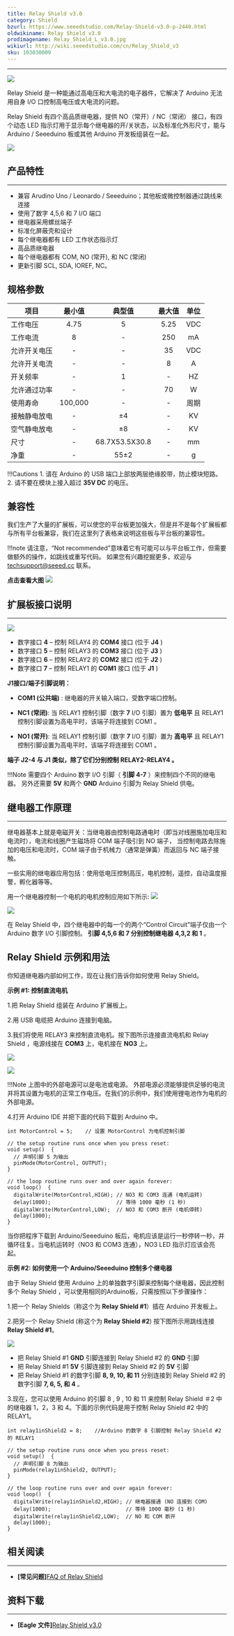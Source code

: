 ```yaml
---
title: Relay Shield v3.0
category: Shield
bzurl: https://www.seeedstudio.com/Relay-Shield-v3.0-p-2440.html
oldwikiname: Relay Shield v3.0
prodimagename: Relay_Shield_L_v3.0.jpg
wikiurl: http://wiki.seeedstudio.com/cn/Relay_Shield_v3
sku: 103030009
---
```


---
![](https://github.com/SeeedDocument/Relay_Shield_v3.0/raw/master/img/Relay_Shield_L_v3.0.jpg)

Relay Shield 是一种能通过高电压和大电流的电子器件，它解决了 Arduino 无法用自身 I/O 口控制高电压或大电流的问题。

Relay Shield 有四个高品质继电器，提供 NO（常开）/ NC（常闭） 接口，有四个动态 LED 指示灯用于显示每个继电器的开/关状态，以及标准化外形尺寸，能与 Arduino / Seeeduino 板或其他 Arduino 开发板组装在一起。

[![](https://github.com/SeeedDocument/wiki_chinese/raw/master/docs/images/click_to_buy.PNG)](https://item.taobao.com/item.htm?spm=a1z10.3-c.w4002-11172317909.15.407e78e0WYnEcg&id=520693258153)


## 产品特性
---
- 兼容 Arudino Uno / Leonardo / Seeeduino；其他板或微控制器通过跳线来连接
- 使用了数字 4,5,6 和 7 I/O 端口
- 继电器采用螺丝端子
- 标准化屏蔽壳和设计
- 每个继电器都有 LED 工作状态指示灯
- 高品质继电器
- 每个继电器都有 COM, NO (常开), 和 NC (常闭)
- 更新引脚 SCL, SDA, IOREF, NC。

## 规格参数

|项目|	最小值	|典型值	|最大值	|单位|
|---|:---:|:---:|:---:|:---:|
|工作电压	|4.75	|5|	5.25	|VDC|
|工作电流	|8|	-|	250|	mA|
|允许开关电压|	-|	-|	35|	VDC|
|允许开关电流|	-|	-|	8|A|
|开关频率|	-|	1|	-|	HZ|
|允许通过功率|	-|	-|	70|	W|
|使用寿命|	100,000|	-|	-|周期|
|接触静电放电|-	|±4	|-|KV|
|空气静电放电|-|	±8|-|	KV|
|尺寸|-|	68.7X53.5X30.8|-|	mm|
|净重|-|	55±2|-|	g|

!!!Cautions
    1. 请在 Arduino 的 USB 端口上部放两层绝缘胶带，防止模块短路。
    2. 请不要在模块上接入超过 **35V DC** 的电压。

## 兼容性

我们生产了大量的扩展板，可以使您的平台板更加强大，但是并不是每个扩展板都与所有平台板兼容，我们在这里列了表格来说明这些板与平台板的兼容性。

!!!note
        请注意，“Not recommended”意味着它有可能可以与平台板工作，但需要做额外的操作，如跳线或重写代码。 如果您有兴趣挖掘更多，欢迎与 techsupport@seeed.cc 联系。

**点击查看大图**
[![](https://github.com/SeeedDocument/Seeed-WiKi/raw/master/docs/images/Shield%20Compatibility.png)](https://raw.githubusercontent.com/SeeedDocument/Seeed-WiKi/master/docs/images/Shield%20Compatibility.png)


## 扩展板接口说明
---

![](https://github.com/SeeedDocument/Relay_Shield_v3.0/raw/master/img/Relay_Shield_v3.0.png)

- 数字接口 **4** – 控制 RELAY4 的 **COM4** 接口 (位于 **J4** )
- 数字接口 **5** – 控制 RELAY3 的 **COM3** 接口 (位于 **J3** )
- 数字接口 **6** – 控制 RELAY2 的 **COM2** 接口 (位于 **J2** )
- 数字接口 **7** – 控制 RELAY1 的 **COM1** 接口 (位于 **J1** )

**J1接口/端子引脚说明：**

- **COM1 (公共端)** : 继电器的开关输入端口，受数字端口控制。

- **NC1 (常闭)**: 当 RELAY1 控制引脚（数字 **7** I/O 引脚）置为 **低电平** 且 RELAY1 控制引脚设置为高电平时，该端子将连接到 COM1 。

- **NO1 (常开)**: 当 RELAY1 控制引脚（数字 **7** I/O 引脚）置为 **高电平** 且 RELAY1 控制引脚设置为高电平时，该端子将连接到 COM1 。

**端子 J2-4 与 J1 类似，除了它们分别控制 RELAY2-RELAY4 。**

!!!Note
    需要四个 Arduino 数字 I/O 引脚（ **引脚 4-7** ）来控制四个不同的继电器。 另外还需要 **5V** 和两个 **GND** Arduino 引脚为 Relay Shield 供电。

## 继电器工作原理
---
继电器基本上就是电磁开关：当继电器由控制电路通电时（即当对线圈施加电压和电流时），电流和线圈产生磁场将 COM 端子吸引到 NO 端子， 当控制电路去除施加的电压和电流时，COM 端子由于机械力（通常是弹簧）而返回与 NC 端子接触。

一些实用的继电器应用包括：使用低电压控制高压，电机控制，遥控，自动温度报警，孵化器等等。

用一个继电器控制一个电机的电机控制应用如下所示:
![](https://github.com/SeeedDocument/Relay_Shield_v3.0/raw/master/img/Low_Level_Control4.jpg)

![](https://github.com/SeeedDocument/Relay_Shield_v3.0/raw/master/img/High_Level_Control3.jpg)

在 Relay Shield 中，四个继电器中的每一个的两个“Control Circuit”端子仅由一个 Arduino 数字 I/O 引脚控制。 **引脚 4,5,6 和 7 分别控制继电器 4,3,2 和 1** 。

## Relay Shield 示例和用法

你知道继电器内部如何工作，现在让我们告诉你如何使用 Relay Shield。

**示例 #1: 控制直流电机**

1.把 Relay Shield 组装在 Arduino 扩展板上。

2.用 USB 电缆把 Arduino 连接到电脑。

3.我们将使用 RELAY3 来控制直流电机。按下图所示连接直流电机和 Relay Shield ，电源线接在 **COM3** 上，电机接在 **NO3** 上。

![](https://github.com/SeeedDocument/Relay_Shield_v3.0/raw/master/img/Motor-shield-schematic-drawing.png)

![](https://github.com/SeeedDocument/Relay_Shield_v3.0/raw/master/img/Relay_Shield_Connector.jpg)

!!!Note
    上图中的外部电源可以是电池或电源。 外部电源必须能够提供足够的电流并将其设置为电机的正常工作电压。在我们的示例中，我们使用锂电池作为电机的外部电源。

4.打开 Arduino IDE 并把下面的代码下载到 Arduino 中。
```
int MotorControl = 5;    // 设置 MotorControl 为电机控制引脚

// the setup routine runs once when you press reset:
void setup()  {
  // 声明引脚 5 为输出
  pinMode(MotorControl, OUTPUT);
}

// the loop routine runs over and over again forever:
void loop()  {
  digitalWrite(MotorControl,HIGH); // NO3 和 COM3 连通 (电机运转)
  delay(1000);                     // 等待 1000 毫秒 (1 秒)
  digitalWrite(MotorControl,LOW);  // NO3 和 COM3 断开 (电机停转)
  delay(1000);
}
```

当你把程序下载到 Arduino/Seeeduino 板后，电机应该是运行一秒停转一秒，并循环往复。当电机运转时（NO3 和 COM3 连通），NO3 LED 指示灯应该会亮起。

**示例 #2: 如何使用一个 Arduino/Seeeduino 控制多个继电器**

由于 Relay Shield 使用 Arduino 上的单独数字引脚来控制每个继电器，因此控制多个 Relay Shield ，可以使用相同的Arduino板，只需按照以下步骤操作：

1.把一个 Relay Shields（称这个为 **Relay Shield #1**）插在 Arduino 开发板上。

2.把另一个 Relay Shield (称这个为 **Relay Shield #2**) 按下图所示用跳线连接 **Relay Shield #1**。

![](https://github.com/SeeedDocument/Relay_Shield_v3.0/raw/master/img/Two-relay-shields-one-arduino.png)

- 把 Relay Shield #1 **GND** 引脚连接到 Relay Shield #2 的 **GND** 引脚
- 把 Relay Shield #1 **5V** 引脚连接到 Relay Shield #2 的 **5V** 引脚
- 把 Relay Shield #1 的数字引脚 **8, 9, 10, 和 11** 分别连接到 Relay Shield #2 的数字引脚 **7, 6, 5, 和 4** 。

3.现在，您可以使用 Arduino 的引脚 8 , 9 , 10 和 11 来控制 Relay Shield ＃2 中的继电器 1，2，3 和 4。下面的示例代码是用于控制 Relay Shield #2 中的 RELAY1。

```
int relay1inShield2 = 8;    //Arduino 的数字 8 引脚控制 Relay Shield #2 的 RELAY1

// the setup routine runs once when you press reset:
void setup()  {
  // 声明引脚 8 为输出
  pinMode(relay1inShield2, OUTPUT);
}

// the loop routine runs over and over again forever:
void loop()  {
  digitalWrite(relay1inShield2,HIGH); // 继电器接通 (NO 连接到 COM)
  delay(1000);                        // 等待 1000 毫秒 (1 秒)
  digitalWrite(relay1inShield2,LOW);  // NO 和 COM 断开
  delay(1000);
}
```

## 相关阅读
---
- **[常见问题]**[FAQ of Relay Shield ](http://support.seeedstudio.com/knowledgebase/articles/462030-relay-shield-sku-sld01101p)

## 资料下载
---
- **[Eagle 文件]**[Relay Shield v3.0](https://github.com/SeeedDocument/Relay_Shield_v3.0/raw/master/res/Relay_Shield_v3.0.zip)
